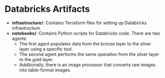 # Databricks Artifacts

- **infrastructure/**: Contains Terraform files for setting up Databricks infrastructure.
- **notebooks/**: Contains Python scripts for Databricks code. There are two agents:
  - The first agent populates data from the bronze layer to the silver layer using a specific tool.
  - The second agent performs the same operation from the silver layer to the gold layer.
  - Additionally, there is an image processor that converts raw images into table-format images.
